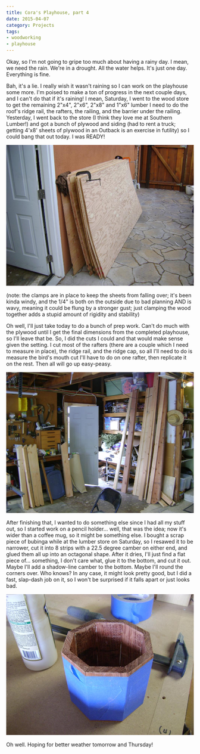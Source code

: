 ```yaml
---
title: Cora's Playhouse, part 4
date: 2015-04-07
category: Projects
tags: 
- woodworking
- playhouse
---
```


Okay, so I'm not going to gripe too much about having a rainy day. I mean, we need the rain. We're in a drought. All the
water helps. It's just one day. Everything is fine.

Bah, it's a lie. I really wish it wasn't raining so I can work on the playhouse some more. I'm poised to make a ton of
progress in the next couple days, and I can't do that if it's raining! I mean, Saturday, I went to the wood store to get
the remaining 2"x4", 2"x6", 2"x8" and 1"x6" lumber I need to do the roof's ridge rail, the rafters, the railing, and the
barrier under the railing. Yesterday, I went back to the store (I think they love me at Southern Lumber!) and got a
bunch of plywood and siding (had to rent a truck; getting 4'x8' sheets of plywood in an Outback is an exercise in
futility) so I could bang that out today. I was READY!

![plywood](/assets/img/posts/coras-playhouse-part-4/playhouse_rain_2.jpg)

(note: the clamps are in place to keep the sheets from falling over; it's been kinda windy, and the 1/4" is both on the
outside due to bad planning AND is wavy, meaning it could be flung by a stronger gust; just clamping the wood together
adds a stupid amount of rigidity and stability)

Oh well, I'll just take today to do a bunch of prep work. Can't do much with the plywood until I get the final dimensions
from the completed playhouse, so I'll leave that be. So, I did the cuts I could and that would make sense given the
setting. I cut most of the rafters (there are a couple which I need to measure in place), the ridge rail, and the ridge
cap, so all I'll need to do is measure the bird's mouth cut I'll have to do on one rafter, then replicate it on the rest.
Then all will go up easy-peasy.

![lumber](/assets/img/posts/coras-playhouse-part-4/playhouse_rain_1.jpg)

After finishing that, I wanted to do something else since I had all my stuff out, so I started work on a pencil holder...
well, that was the idea; now it's wider than a coffee mug, so it might be something else. I bought a scrap piece of
bubinga while at the lumber store on Saturday, so I resawed it to be narrower, cut it into 8 strips with a 22.5 degree
camber on either end, and glued them all up into an octagonal shape. After it dries, I'll just find a flat piece of...
something, I don't care what, glue it to the bottom, and cut it out. Maybe I'll add a shadow-line camber to the bottom.
Maybe I'll round the corners over. Who knows? In any case, it might look pretty good, but I did a fast, slap-dash job on
it, so I won't be surprised if it falls apart or just looks bad.

![pencil holder](/assets/img/posts/coras-playhouse-part-4/bubinga_pencil_holder.jpg)

Oh well. Hoping for better weather tomorrow and Thursday!

